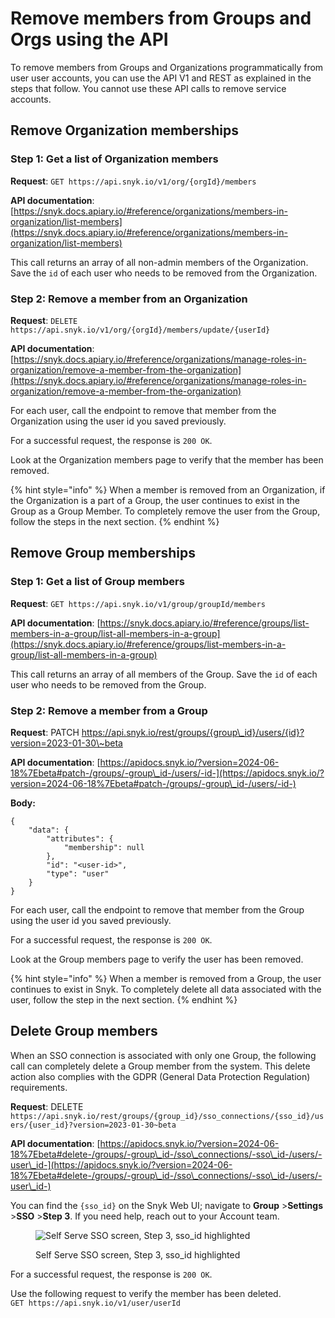 # Remove members from Groups and Orgs using the API

To remove members from Groups and Organizations programmatically from user user accounts, you can use the API V1 and REST as explained in the steps that follow. You cannot use these API calls to remove service accounts.

## Remove Organization memberships

### Step 1: Get a list of Organization members

**Request**: `GET https://api.snyk.io/v1/org/{orgId}/members`

**API documentation**: [https://snyk.docs.apiary.io/#reference/organizations/members-in-organization/list-members](https://snyk.docs.apiary.io/#reference/organizations/members-in-organization/list-members)

This call returns an array of all non-admin members of the Organization. Save the `id` of each user who needs to be removed from the Organization.

### Step 2: Remove a member from an Organization

**Request**: `DELETE https://api.snyk.io/v1/org/{orgId}/members/update/{userId}`

**API documentation**: [https://snyk.docs.apiary.io/#reference/organizations/manage-roles-in-organization/remove-a-member-from-the-organization](https://snyk.docs.apiary.io/#reference/organizations/manage-roles-in-organization/remove-a-member-from-the-organization)

For each user, call the endpoint to remove that member from the Organization using the user id you saved previously.

For a successful request, the response is `200 OK`.

Look at the Organization members page to verify that the member has been removed.

{% hint style="info" %}
When a member is removed from an Organization, if the Organization is a part of a Group, the user continues to exist in the Group as a Group Member. To completely remove the user from the Group, follow the steps in the next section.
{% endhint %}

## Remove Group memberships

### Step 1: Get a list of Group members

**Request**: `GET https://api.snyk.io/v1/group/groupId/members`

**API documentation**: [https://snyk.docs.apiary.io/#reference/groups/list-members-in-a-group/list-all-members-in-a-group](https://snyk.docs.apiary.io/#reference/groups/list-members-in-a-group/list-all-members-in-a-group)

This call returns an array of all members of the Group. Save the `id` of each user who needs to be removed from the Group.

### Step 2: Remove a member from a Group

**Request**: PATCH https://api.snyk.io/rest/groups/{group\_id}/users/{id}?version=2023-01-30\~beta

**API documentation**: [https://apidocs.snyk.io/?version=2024-06-18%7Ebeta#patch-/groups/-group\_id-/users/-id-](https://apidocs.snyk.io/?version=2024-06-18%7Ebeta#patch-/groups/-group\_id-/users/-id-)

**Body:**

```postman_json
{
    "data": {
        "attributes": {
            "membership": null
        },
        "id": "<user-id>",
        "type": "user"
    }
}
```

For each user, call the endpoint to remove that member from the Group using the user id you saved previously.

For a successful request, the response is `200 OK`.

Look at the Group members page to verify the user has been removed.

{% hint style="info" %}
When a member is removed from a Group, the user continues to exist in Snyk. To completely delete all data associated with the user, follow the step in the next section.
{% endhint %}

## Delete Group members

When an SSO connection is associated with only one Group, the following call can completely delete a Group member from the system. This delete action also complies with the GDPR (General Data Protection Regulation) requirements.

**Request**: DELETE `https://api.snyk.io/rest/groups/{group_id}/sso_connections/{sso_id}/users/{user_id}?version=2023-01-30~beta`

**API documentation**: [https://apidocs.snyk.io/?version=2024-06-18%7Ebeta#delete-/groups/-group\_id-/sso\_connections/-sso\_id-/users/-user\_id-](https://apidocs.snyk.io/?version=2024-06-18%7Ebeta#delete-/groups/-group\_id-/sso\_connections/-sso\_id-/users/-user\_id-)

You can find the `{sso_id}` on the Snyk Web UI; navigate to **Group** >**Settings** >**SSO** >**Step 3**. If you need help, reach out to your Account team.

<figure><img src="../../.gitbook/assets/Screenshot 2023-02-22 at 10.27.19.png" alt="Self Serve SSO screen, Step 3, sso_id highlighted"><figcaption><p>Self Serve SSO screen, Step 3, sso_id highlighted</p></figcaption></figure>

For a successful request, the response is `200 OK`.

Use the following request to verify the member has been deleted.\
`GET https://api.snyk.io/v1/user/userId`
